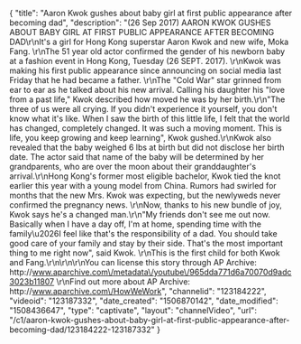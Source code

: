 {
    "title": "Aaron Kwok gushes about baby girl at first public appearance after becoming dad",
    "description": "(26 Sep 2017) AARON KWOK GUSHES ABOUT BABY GIRL AT FIRST PUBLIC APPEARANCE AFTER BECOMING DAD\r\nIt's a girl for Hong Kong superstar Aaron Kwok and new wife, Moka Fang. \r\nThe 51 year old actor confirmed the gender of his newborn baby at a fashion event in Hong Kong, Tuesday (26 SEPT. 2017). \r\nKwok was making his first public appearance since announcing on social media last Friday that he had became a father.  \r\nThe \"Cold War\" star grinned from ear to ear as he talked about his new arrival. Calling his daughter his \"love from a past life,\" Kwok described how moved he was by her birth.\r\n\"The three of us were all crying.  If you didn't experience it yourself, you don't know what it's like.  When I saw the birth of this little life, I felt that the world has changed, completely changed.  It was such a moving moment.  This is life, you keep growing and keep learning\", Kwok gushed.\r\nKwok also revealed that the baby weighed 6 lbs at birth but did not disclose her birth date.  The actor said that name of the baby will be determined by her grandparents, who are over the moon about their granddaughter's arrival.\r\nHong Kong's former most eligible bachelor, Kwok tied the knot earlier this year with a young model from China.  Rumors had swirled for months that the new Mrs. Kwok was expecting, but the newlyweds never confirmed the pregnancy news.  \r\nNow, thanks to his new bundle of joy, Kwok says he's a changed man.\r\n\"My friends don't see me out now.   Basically when I have a day off, I'm at home, spending time with the family\u2026I feel like that's the responsibility of a dad.  You should take good care of your family and stay by their side.  That's the most important thing to me right now\", said Kwok.  \r\nThis is the first child for both Kwok and Fang.\r\n\r\n\r\nYou can license this story through AP Archive: http:\/\/www.aparchive.com\/metadata\/youtube\/965dda771d6a70070d9adc3023b11807 \r\nFind out more about AP Archive: http:\/\/www.aparchive.com\/HowWeWork",
    "channelid": "123184222",
    "videoid": "123187332",
    "date_created": "1506870142",
    "date_modified": "1508436647",
    "type": "captivate",
    "layout": "channelVideo",
    "url": "\/c1\/aaron-kwok-gushes-about-baby-girl-at-first-public-appearance-after-becoming-dad\/123184222-123187332"
}